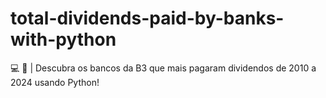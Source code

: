 # total-dividends-paid-by-banks-with-python
💻 🐍 | Descubra os bancos da B3 que mais pagaram dividendos de 2010 a 2024 usando Python!
